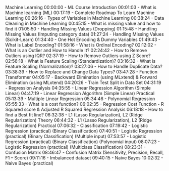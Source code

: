Machine Learning
00:00:00 - ML Course Introduction 
00:01:03 - What is Machine learning (ML)
00:17:19 - Complete Roadmap To Learn Machine Learning
00:26:16 - Types of Variables in Machine Learning
00:38:24 - Data Cleaning in Machine Learning
00:45:15 - What is missing value and how to find it
01:05:50 - Handling Missing Values (Dropping)
01:15:48 - Handling Missing Values (Imputing category data)
01:27:24 - Handling Missing Values (Scikit-Learn)
01:34:40 - One Hot Encoding & Dummy Variables
01:49:43 - What is Label Encoding?
01:58:16 - What is Ordinal Encoding?
02:12:02 - What is an Outlier and How to Handle It?
02:24:42 - How to Remove Outliers using IQR?
02:37:19 - How to Remove Outliers using Z Score?
02:56:18 - What is Feature Scaling (Standardization)?
03:16:32 - What is Feature Scaling (Normalization)?
03:27:06 - How to Handle Duplicate Data?
03:38:39 - How to Replace and Change Data Types?
03:47:28 - Function Transformer
04:05:17 - Backward Elimination (using MLxtend) & Forward Elimination (using MLxtend)
04:20:26 - Train Test Split in Data Set
04:31:19 - Regression Analysis
04:35:55 - Linear Regression Algorithm (Simple Linear)
04:47:19 - Linear Regression Algorithm (Simple Linear) Practical
05:13:39 - Multiple Linear Regression
05:34:46 - Polynomial Regression
05:55:33 - What is a cost function?
06:02:35 - Regression Cost Function - R Squared score & Adjusted R Squared Regression Analysis
06:18:18 - How to find a Best fit line?
06:32:38 - L1 (Lasso Regularization), L2 (Ridge Regularization) Theory 
06:44:32 - L1 (Lasso Regularization), L2 (Ridge Regularization) Practical
07:06:32 - Classification
07:19:42 - Logistic Regression (practical) (Binary Classification)
07:40:51 - Logistic Regression (practical) (Binary Classification) (Multiple input)
07:53:57 - Logistic Regression (practical) (Binary Classification) (Polynomial input)
08:07:23 - Logistic Regression (practical) (Multiclass Classification)
08:23:31 - Confusion Matrix
08:46:47 - Confusion Matrix (Sensitivity, Precision, Recall, F1 – Score)
09:11:16 - Imbalanced dataset
09:40:15 - Naive Bayes
10:02:32 - Naive Bayes (practical)
